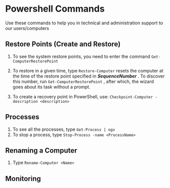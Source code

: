 # Powershell Commands
Use these commands to help you in technical and administration support to our users/computers


## Restore Points (Create and Restore)

1. To see the system restore points, you need to enter the command `Get-ComputerRestorePoint`

2. To restore in a given time, type `Restore-Computer` resets the computer at the time of the restore point specified in ***SequenceNumber*** . To discover this number, run `Get-ComputerRestorePoint` , after which, the wizard goes about its task without a prompt.

3. To create a recovery point in PowerShell, use: `Checkpoint-Computer -description <description>`

## Processes

1. To see all the processes, type `Get-Process | ogv`
2. To stop a process, type `Stop-Process -name <ProcessName>`

## Renaming a Computer
1. Type `Rename-Computer <Name>`

## Monitoring